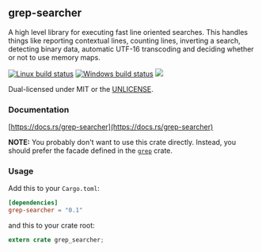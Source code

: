 grep-searcher
-------------
A high level library for executing fast line oriented searches. This handles
things like reporting contextual lines, counting lines, inverting a search,
detecting binary data, automatic UTF-16 transcoding and deciding whether or not
to use memory maps.

[![Linux build status](https://api.travis-ci.org/BurntSushi/ripgrep.svg)](https://travis-ci.org/BurntSushi/ripgrep)
[![Windows build status](https://ci.appveyor.com/api/projects/status/github/BurntSushi/ripgrep?svg=true)](https://ci.appveyor.com/project/BurntSushi/ripgrep)
[![](https://img.shields.io/crates/v/grep-searcher.svg)](https://crates.io/crates/grep-searcher)

Dual-licensed under MIT or the [UNLICENSE](https://unlicense.org/).

### Documentation

[https://docs.rs/grep-searcher](https://docs.rs/grep-searcher)

**NOTE:** You probably don't want to use this crate directly. Instead, you
should prefer the facade defined in the
[`grep`](https://docs.rs/grep)
crate.


### Usage

Add this to your `Cargo.toml`:

```toml
[dependencies]
grep-searcher = "0.1"
```

and this to your crate root:

```rust
extern crate grep_searcher;
```
